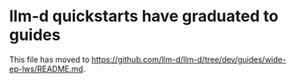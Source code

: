 # llm-d quickstarts have graduated to guides

This file has moved to <https://github.com/llm-d/llm-d/tree/dev/guides/wide-ep-lws/README.md>.
